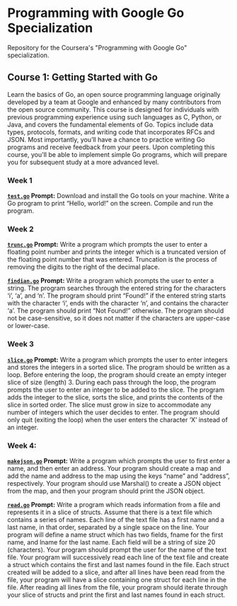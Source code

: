 # Programming with Google Go Specialization

Repository for the Coursera's "Programming with Google Go" specialization.

## Course 1: Getting Started with Go

Learn the basics of Go, an open source programming language originally developed by a team at Google and enhanced by many contributors from the open source community. This course is designed for individuals with previous programming experience using such languages as C, Python, or Java, and covers the fundamental elements of Go. Topics include data types, protocols, formats, and writing code that incorporates RFCs and JSON. Most importantly, you’ll have a chance to practice writing Go programs and receive feedback from your peers. Upon completing this course, you'll be able to implement simple Go programs, which will prepare you for subsequent study at a more advanced level.

### Week 1
**[`test.go`](../master/1%20-%20Getting%20Started%20with%20go/Week%201/test.go) Prompt:** Download and install the Go tools on your machine. Write a Go program to print “Hello, world!” on the screen. Compile and run the program.

### Week 2
**[`trunc.go`](../master/1%20-%20Getting%20Started%20with%20go/Week%202/trunc.go) Prompt:** Write a program which prompts the user to enter a floating point number and prints the integer which is a truncated version of the floating point number that was entered. Truncation is the process of removing the digits to the right of the decimal place.

**[`findian.go`](../master/1%20-%20Getting%20Started%20with%20go/Week%202/findian.go) Prompt:** Write a program which prompts the user to enter a string. The program searches through the entered string for the characters ‘i’, ‘a’, and ‘n’. The program should print “Found!” if the entered string starts with the character ‘i’, ends with the character ‘n’, and contains the character ‘a’. The program should print “Not Found!” otherwise. The program should not be case-sensitive, so it does not matter if the characters are upper-case or lower-case.

### Week 3
**[`slice.go`](../master/1%20-%20Getting%20Started%20with%20go/Week%203/slice.go) Prompt:** Write a program which prompts the user to enter integers and stores the integers in a sorted slice. The program should be written as a loop. Before entering the loop, the program should create an empty integer slice of size (length) 3. During each pass through the loop, the program prompts the user to enter an integer to be added to the slice. The program adds the integer to the slice, sorts the slice, and prints the contents of the slice in sorted order. The slice must grow in size to accommodate any number of integers which the user decides to enter. The program should only quit (exiting the loop) when the user enters the character ‘X’ instead of an integer.

### Week 4:
**[`makejson.go`](../master/1%20-%20Getting%20Started%20with%20go/Week%204/makejson.go) Prompt:** Write a program which prompts the user to first enter a name, and then enter an address. Your program should create a map and add the name and address to the map using the keys “name” and “address”, respectively. Your program should use Marshal() to create a JSON object from the map, and then your program should print the JSON object.

**[`read.go`](../master/1%20-%20Getting%20Started%20with%20go/Week%204/read.go) Prompt:** Write a program which reads information from a file and represents it in a slice of structs. Assume that there is a text file which contains a series of names. Each line of the text file has a first name and a last name, in that order, separated by a single space on the line. Your program will define a name struct which has two fields, fname for the first name, and lname for the last name. Each field will be a string of size 20 (characters). Your program should prompt the user for the name of the text file. Your program will successively read each line of the text file and create a struct which contains the first and last names found in the file. Each struct created will be added to a slice, and after all lines have been read from the file, your program will have a slice containing one struct for each line in the file. After reading all lines from the file, your program should iterate through your slice of structs and print the first and last names found in each struct.
